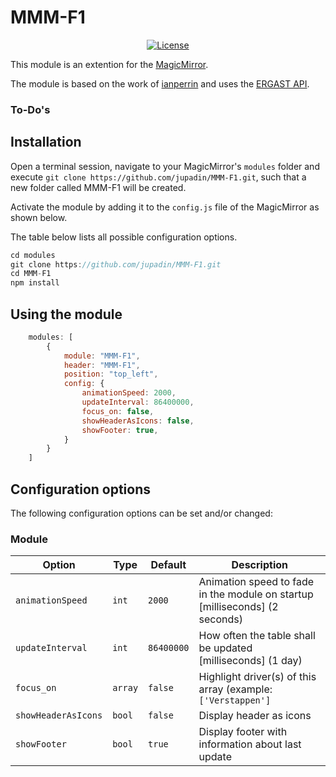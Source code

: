 # MMM-F1

<p style="text-align: center">
    <a href="https://choosealicense.com/licenses/mit"><img src="https://img.shields.io/badge/license-MIT-blue.svg" alt="License"></a>
</p>

This module is an extention for the [MagicMirror](https://github.com/MichMich/MagicMirror).

The module is based on the work of [ianperrin](https://github.com/ianperrin/MMM-Formula1) and uses the [ERGAST API](http://ergast.com/mrd/).

### To-Do's


## Installation

Open a terminal session, navigate to your MagicMirror's `modules` folder and execute `git clone https://github.com/jupadin/MMM-F1.git`, such that a new folder called MMM-F1 will be created.

Activate the module by adding it to the `config.js` file of the MagicMirror as shown below.

The table below lists all possible configuration options.

````javascript
cd modules
git clone https://github.com/jupadin/MMM-F1.git
cd MMM-F1
npm install
````

## Using the module
````javascript
    modules: [
        {
            module: "MMM-F1",
            header: "MMM-F1",
            position: "top_left",
            config: {
                animationSpeed: 2000,
                updateInterval: 86400000,
                focus_on: false,
                showHeaderAsIcons: false,
                showFooter: true,
            }
        }
    ]
````

## Configuration options

The following configuration options can be set and/or changed:

### Module

| Option | Type | Default | Description |
| ---- | ---- | ---- | ---- |
| `animationSpeed` | `int` | `2000` | Animation speed to fade in the module on startup [milliseconds] (2 seconds) |
| `updateInterval` | `int` | `86400000` | How often the table shall be updated [milliseconds] (1 day) |
| `focus_on` | `array` | `false` | Highlight driver(s) of this array (example: `['Verstappen']` |
| `showHeaderAsIcons`| `bool` |`false` | Display header as icons |
| `showFooter` | `bool` | `true` | Display footer with information about last update |
